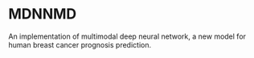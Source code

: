 # MDNNMD
An implementation of multimodal deep neural network, a new model for human breast cancer prognosis prediction.
